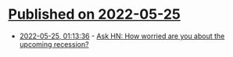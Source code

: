 # [Published on 2022-05-25](index.md)

* [2022-05-25, 01:13:36](https://news.ycombinator.com/item?id=31499513) - [Ask HN: How worried are you about the upcoming recession?](https://news.ycombinator.com/item?id=31499513)
